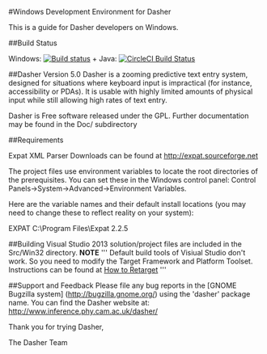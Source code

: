 #Windows Development Environment for Dasher

This is a guide for Dasher developers on Windows.

##Build Status

Windows:
[![Build status](https://ci.appveyor.com/api/projects/status/hpvrm5230qlay15m?svg=true)](https://ci.appveyor.com/project/erdemkiraz/dasher)
+
Java:
[![CircleCI Build Status](https://circleci.com/gh/dasher-project/dasher.svg?style=shield)](https://circleci.com/gh/dasher-project/dasher)

##Dasher Version 5.0
Dasher is a zooming predictive text entry system, designed for situations where keyboard input is impractical (for instance, accessibility or PDAs). 
It is usable with highly limited amounts of physical input while still allowing high rates of text entry.

Dasher is Free software released under the GPL. Further documentation may be found in the Doc/ subdirectory

##Requirements

Expat XML Parser 
Downloads can be found at http://expat.sourceforge.net

The project files use environment variables to locate the root directories of 
the prerequisites.  You can set these in the Windows control panel: 
Control Panels->System->Advanced->Environment Variables.

Here are the variable names and their default install locations (you may
need to change these to reflect reality on your system):

EXPAT          C:\Program Files\Expat 2.2.5

##Building
Visual Studio 2013 solution/project files are included in the 
Src/Win32 directory.
**NOTE** 
'''
Default build tools of Visiual Studio don't work. So you need to modify the Target Framework and Platform Toolset. Instructions can be found at [How to Retarget](https://docs.microsoft.com/en-us/cpp/build/how-to-modify-the-target-framework-and-platform-toolset)
'''

##Support and Feedback
Please file any bug reports in the [GNOME Bugzilla system] (http://bugzilla.gnome.org/)
using the 'dasher' package name. 
You can find the Dasher website at: 
http://www.inference.phy.cam.ac.uk/dasher/

Thank you for trying Dasher,

The Dasher Team


